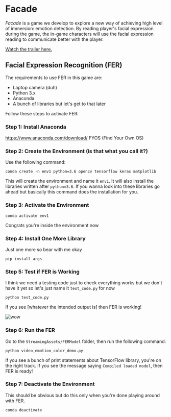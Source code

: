 # Facade
_Facade_ is a game we develop to explore a new way of achieving high level of immersion: emotion detection. By reading player's facial expression during the game, the in-game characters will use the facial expression reading to communicate better with the player.

[Watch the trailer here.](https://drive.google.com/file/d/1_XctATAfUMNWdXP_xzDFiulR1oVrbaqS/view?usp=sharing)

## Facial Expression Recognition (FER)
The requirements to use FER in this game are:
* Laptop camera (duh)
* Python 3.x
* Anaconda
* A bunch of libraries but let's get to that later

Follow these steps to activate FER:

### Step 1: Install Anaconda
https://www.anaconda.com/download/ FYOS (Find Your Own OS)

### Step 2: Create the Environment (is that what you call it?)
Use the following command:

```conda create -n env1 python=3.6 opencv tensorflow keras matplotlib```

This will create the environment and name it `env1`. It will also install the libraries written after `python=3.6`. If you wanna look into these libraries go ahead but basically this command does the installation for you.

### Step 3: Activate the Environment
```conda activate env1```

Congrats you're inside the environment now

### Step 4: Install One More Library
Just one more so bear with me okay

```pip install args```

### Step 5: Test if FER is Working
I think we need a testing code just to check everything works but we don't have it yet so let's just name it `test_code.py` for now

```python test_code.py```

If you see [whatever the intended output is] then FER is working!

![wow](https://pics.me.me/such-problem-much-fix-very-tech-such-support-wow-2737205.png)

### Step 6: Run the FER
Go to the `StreamingAssets/FERModel` folder, then run the following command:

```python video_emotion_color_demo.py```

If you see a bunch of print statements about TensorFlow library, you're on the right track. If you see the message saying `Compiled loaded model`, then FER is ready!

### Step 7: Deactivate the Environment
This should be obvious but do this only when you're done playing around with FER.

```conda deactivate```


